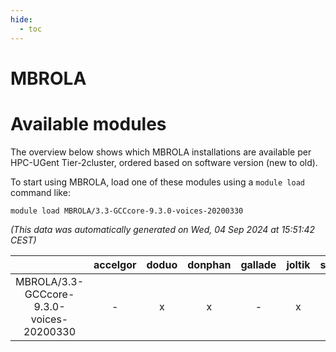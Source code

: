 ```yaml
---
hide:
  - toc
---
```


MBROLA
======

# Available modules


The overview below shows which MBROLA installations are available per HPC-UGent Tier-2cluster, ordered based on software version (new to old).

To start using MBROLA, load one of these modules using a `module load` command like:

```shell
module load MBROLA/3.3-GCCcore-9.3.0-voices-20200330
```

*(This data was automatically generated on Wed, 04 Sep 2024 at 15:51:42 CEST)*  

| |accelgor|doduo|donphan|gallade|joltik|shinx|skitty|
| :---: | :---: | :---: | :---: | :---: | :---: | :---: | :---: |
|MBROLA/3.3-GCCcore-9.3.0-voices-20200330|-|x|x|-|x|-|x|
